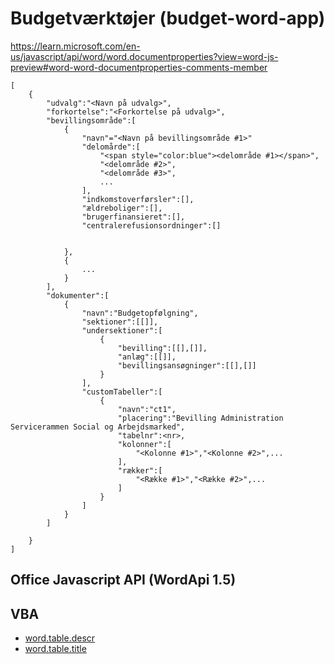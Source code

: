 # Budgetværktøjer (budget-word-app)

https://learn.microsoft.com/en-us/javascript/api/word/word.documentproperties?view=word-js-preview#word-word-documentproperties-comments-member




```
[
    {
        "udvalg":"<Navn på udvalg>",
        "forkortelse":"<Forkortelse på udvalg>",
        "bevillingsområde":[
            {
                "navn"="<Navn på bevillingsområde #1>"
                "delomårde":[
                    "<span style="color:blue"><delområde #1></span>", 
                    "<delområde #2>",
                    "<delområde #3>",
                    ...
                ],                    
                "indkomstoverførsler":[],
                "ældreboliger":[],
                "brugerfinansieret":[],
                "centralerefusionsordninger":[]


            },
            {
                ...
            }
        ],
        "dokumenter":[
            {
                "navn":"Budgetopfølgning",
                "sektioner":[[]],
                "undersektioner":[
                    {
                        "bevilling":[[],[]],
                        "anlæg":[[]],
                        "bevillingsansøgninger":[[],[]]
                    }
                ],
                "customTabeller":[
                    {  
                        "navn":"ct1",
                        "placering":"Bevilling Administration Servicerammen Social og Arbejdsmarked",
                        "tabelnr":<nr>,
                        "kolonner":[
                            "<Kolonne #1>","<Kolonne #2>",...
                        ],
                        "rækker":[
                            "<Række #1>","<Række #2>",...
                        ]
                    }
                ]
            }
        ]

    }
]
```




## Office Javascript API (WordApi 1.5)


## VBA 



* [word.table.descr](https://learn.microsoft.com/en-us/office/vba/api/word.table.descr)
* [word.table.title](https://learn.microsoft.com/en-us/office/vba/api/word.table.title)